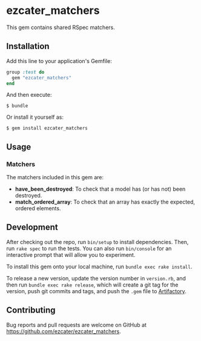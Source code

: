 # ezcater_matchers

This gem contains shared RSpec matchers.

## Installation

Add this line to your application's Gemfile:

```ruby
group :test do
  gem "ezcater_matchers"
end
```

And then execute:

    $ bundle

Or install it yourself as:

    $ gem install ezcater_matchers

## Usage

### Matchers

The matchers included in this gem are:

* **have_been_destroyed**: To check that a model has (or has not) been destroyed.
* **match_ordered_array**: To check that an array has exactly the expected, ordered elements.

## Development

After checking out the repo, run `bin/setup` to install dependencies. Then,
run `rake spec` to run the tests. You can also run `bin/console` for an
interactive prompt that will allow you to experiment.

To install this gem onto your local machine, run `bundle exec rake install`. 

To release a new version, update the version number in `version.rb`, and then
run `bundle exec rake release`, which will create a git tag for the version,
push git commits and tags, and push the `.gem` file to
[Artifactory](https://ezcater.jfrog.io).

## Contributing

Bug reports and pull requests are welcome on GitHub at
https://github.com/ezcater/ezcater_matchers.
